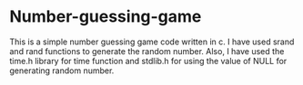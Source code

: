 # Number-guessing-game
This is a simple number guessing game code written in c.
I have used srand and rand functions to generate the random number.
Also, I have used the time.h library for time function and stdlib.h for using the value of NULL for generating random number.
